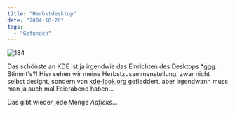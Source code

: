 ```yaml
---
title: "Herbstdesktop"
date: "2004-10-28"
tags:
  - "Gefunden"
---
```


![184](/images/webpropaganda/184-1024x768.jpg)

Das schönste an KDE ist ja irgendwie das Einrichten des Desktops \*ggg. Stimmt's?! Hier sehen wir meine Herbstzusammenstellung, zwar nicht selbst designt, sondern von [kde-look.org](kde-look.org) gefleddert, aber irgendwann muss man ja auch mal Feierabend haben...

Das gibt wieder jede Menge _Adficks_...
